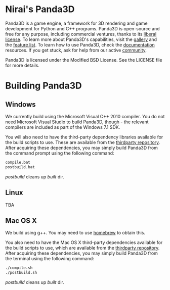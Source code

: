 Nirai's Panda3D
=======

Panda3D is a game engine, a framework for 3D rendering and game development for
Python and C++ programs.  Panda3D is open-source and free for any purpose,
including commercial ventures, thanks to its
[liberal license](https://www.panda3d.org/license.php).  To learn more about
Panda3D's capabilities, visit the [gallery](https://www.panda3d.org/gallery.php)
and the [feature list](https://www.panda3d.org/features.php).  To learn how to
use Panda3D, check the [documentation](https://www.panda3d.org/documentation.php)
resources. If you get stuck, ask for help from our active
[community](https://www.panda3d.org/community.php).

Panda3D is licensed under the Modified BSD License.  See the LICENSE file for
more details.

Building Panda3D
================

Windows
-------

We currently build using the Microsoft Visual C++ 2010 compiler.  You do not
need Microsoft Visual Studio to build Panda3D, though - the relevant compilers
are included as part of the Windows 7.1 SDK.

You will also need to have the third-party dependency libraries available for
the build scripts to use.  These are available from the [thirdparty repository](https://github.com/nirai-compiler/thirdparty).
After acquiring these dependencies, you may simply build Panda3D from the
command prompt using the following command:

```bash
compile.bat
postbuild.bat
```

_postbuild_ cleans up _built_ dir.

Linux
-----

TBA

Mac OS X
--------

We build using g++. You may need to use [homebrew](http://brew.sh/) to
obtain this.

You also need to have the Mac OS X third-party dependencies available for 
the build scripts to use, which are available from the [thirdparty repository](https://github.com/nirai-compiler/thirdparty).
After acquiring these dependencies, you may simply build Panda3D from the terminal 
using the following command:

```bash
./compile.sh
./postbuild.sh
```

_postbuild_ cleans up _built_ dir.
